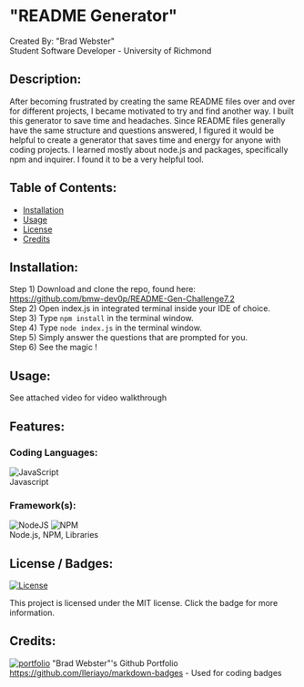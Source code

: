 # "README Generator" 
  Created By: "Brad Webster" <br/>Student Software Developer - University of Richmond
  ## Description:
  After becoming frustrated by creating the same README files over and over for different projects, I became motivated to try and find another way. I built this generator to save time and headaches. Since README files generally have the same structure and questions answered, I figured it would be helpful to create a generator that saves time and energy for anyone with coding projects. I learned mostly about node.js and packages, specifically npm and inquirer. I found it to be a very helpful tool.
  ## Table of Contents:
  * [Installation](#installation)
  * [Usage](#usage)
  * [License](#license)
  * [Credits](#credits)
  ## Installation: 
  Step 1) Download and clone the repo, found here: <br/>https://github.com/bmw-dev0p/README-Gen-Challenge7.2
  <br/>Step 2) Open index.js in integrated terminal inside your IDE of choice.
  <br/>Step 3) Type ``` npm install ``` in the terminal window.
  <br/>Step 4) Type ``` node index.js ``` in the terminal window. 
  <br/>Step 5) Simply answer the questions that are prompted for you. 
  <br/>Step 6) See the magic !
  ## Usage:
  See attached video for video walkthrough
  ## Features:
  ### Coding Languages: 
  ![JavaScript](https://img.shields.io/badge/javascript-%23323330.svg?style=for-the-badge&logo=javascript&logoColor=%23F7DF1E)
<br/>Javascript
### Framework(s): 
![NodeJS](https://img.shields.io/badge/node.js-6DA55F?style=for-the-badge&logo=node.js&logoColor=white)
![NPM](https://img.shields.io/badge/NPM-%23CB3837.svg?style=for-the-badge&logo=npm&logoColor=white)
<br/>Node.js, NPM, Libraries
  ## License / Badges:
[![License](https://img.shields.io/badge/License-MIT-blue.svg)](https://opensource.org/licenses/MIT) 
    
This project is licensed under the MIT license. Click the badge for more information.
  ## Credits:
[![portfolio](https://img.shields.io/badge/my_portfolio-000?style=for-the-badge&logo=ko-fi&logoColor=white)](https://github.com/bmw-dev0p)
"Brad Webster"'s Github Portfolio
<br/>https://github.com/Ileriayo/markdown-badges - Used for coding badges
  